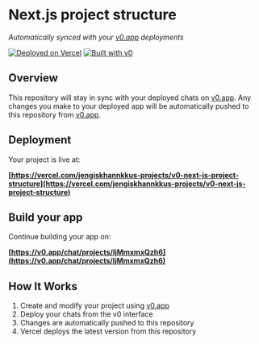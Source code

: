 # Next.js project structure

*Automatically synced with your [v0.app](https://v0.app) deployments*

[![Deployed on Vercel](https://img.shields.io/badge/Deployed%20on-Vercel-black?style=for-the-badge&logo=vercel)](https://vercel.com/jengiskhannkkus-projects/v0-next-js-project-structure)
[![Built with v0](https://img.shields.io/badge/Built%20with-v0.app-black?style=for-the-badge)](https://v0.app/chat/projects/IjMmxmxQzh6)

## Overview

This repository will stay in sync with your deployed chats on [v0.app](https://v0.app).
Any changes you make to your deployed app will be automatically pushed to this repository from [v0.app](https://v0.app).

## Deployment

Your project is live at:

**[https://vercel.com/jengiskhannkkus-projects/v0-next-js-project-structure](https://vercel.com/jengiskhannkkus-projects/v0-next-js-project-structure)**

## Build your app

Continue building your app on:

**[https://v0.app/chat/projects/IjMmxmxQzh6](https://v0.app/chat/projects/IjMmxmxQzh6)**

## How It Works

1. Create and modify your project using [v0.app](https://v0.app)
2. Deploy your chats from the v0 interface
3. Changes are automatically pushed to this repository
4. Vercel deploys the latest version from this repository
